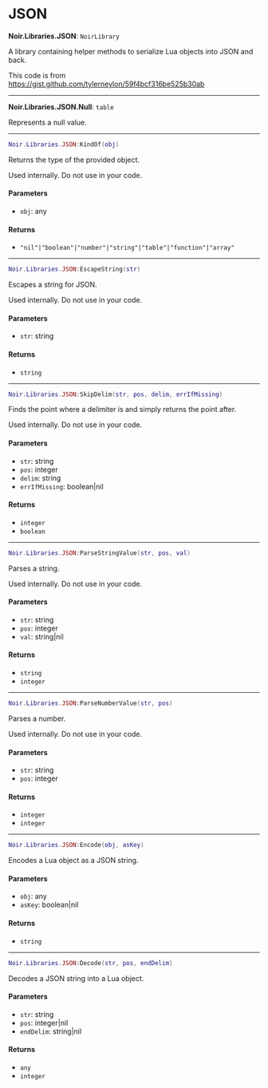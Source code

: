 # JSON

**Noir.Libraries.JSON**: `NoirLibrary`

A library containing helper methods to serialize Lua objects into JSON and back.

This code is from https://gist.github.com/tylerneylon/59f4bcf316be525b30ab

***

**Noir.Libraries.JSON.Null**: `table`

Represents a null value.

***

```lua
Noir.Libraries.JSON:KindOf(obj)
```

Returns the type of the provided object.

Used internally. Do not use in your code.

#### Parameters

* `obj`: any

#### Returns

* `"nil"|"boolean"|"number"|"string"|"table"|"function"|"array"`

***

```lua
Noir.Libraries.JSON:EscapeString(str)
```

Escapes a string for JSON.

Used internally. Do not use in your code.

#### Parameters

* `str`: string

#### Returns

* `string`

***

```lua
Noir.Libraries.JSON:SkipDelim(str, pos, delim, errIfMissing)
```

Finds the point where a delimiter is and simply returns the point after.

Used internally. Do not use in your code.

#### Parameters

* `str`: string
* `pos`: integer
* `delim`: string
* `errIfMissing`: boolean|nil

#### Returns

* `integer`
* `boolean`

***

```lua
Noir.Libraries.JSON:ParseStringValue(str, pos, val)
```

Parses a string.

Used internally. Do not use in your code.

#### Parameters

* `str`: string
* `pos`: integer
* `val`: string|nil

#### Returns

* `string`
* `integer`

***

```lua
Noir.Libraries.JSON:ParseNumberValue(str, pos)
```

Parses a number.

Used internally. Do not use in your code.

#### Parameters

* `str`: string
* `pos`: integer

#### Returns

* `integer`
* `integer`

***

```lua
Noir.Libraries.JSON:Encode(obj, asKey)
```

Encodes a Lua object as a JSON string.

#### Parameters

* `obj`: any
* `asKey`: boolean|nil

#### Returns

* `string`

***

```lua
Noir.Libraries.JSON:Decode(str, pos, endDelim)
```

Decodes a JSON string into a Lua object.

#### Parameters

* `str`: string
* `pos`: integer|nil
* `endDelim`: string|nil

#### Returns

* `any`
* `integer`

